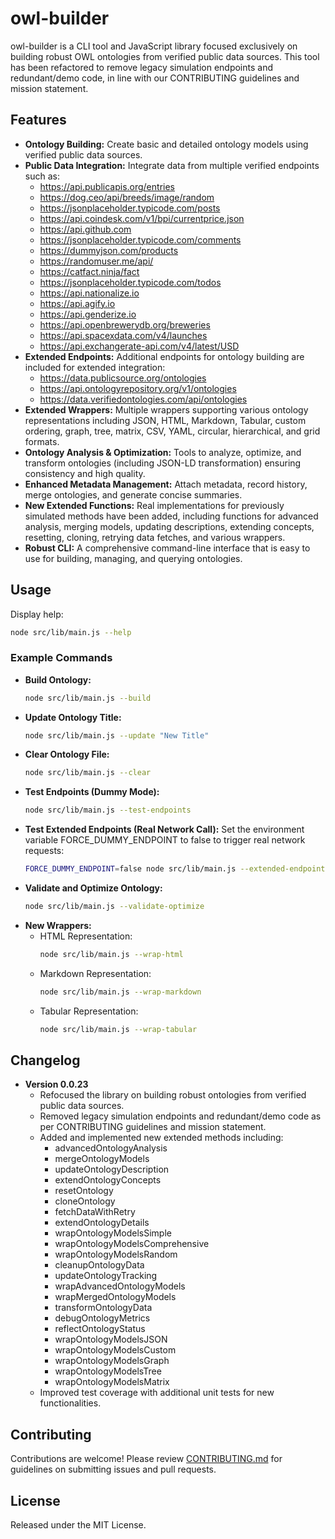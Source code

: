 # owl-builder

owl-builder is a CLI tool and JavaScript library focused exclusively on building robust OWL ontologies from verified public data sources. This tool has been refactored to remove legacy simulation endpoints and redundant/demo code, in line with our CONTRIBUTING guidelines and mission statement.

## Features

- **Ontology Building:** Create basic and detailed ontology models using verified public data sources.
- **Public Data Integration:** Integrate data from multiple verified endpoints such as:
  - https://api.publicapis.org/entries
  - https://dog.ceo/api/breeds/image/random
  - https://jsonplaceholder.typicode.com/posts
  - https://api.coindesk.com/v1/bpi/currentprice.json
  - https://api.github.com
  - https://jsonplaceholder.typicode.com/comments
  - https://dummyjson.com/products
  - https://randomuser.me/api/
  - https://catfact.ninja/fact
  - https://jsonplaceholder.typicode.com/todos
  - https://api.nationalize.io
  - https://api.agify.io
  - https://api.genderize.io
  - https://api.openbrewerydb.org/breweries
  - https://api.spacexdata.com/v4/launches
  - https://api.exchangerate-api.com/v4/latest/USD
- **Extended Endpoints:** Additional endpoints for ontology building are included for extended integration:
  - https://data.publicsource.org/ontologies
  - https://api.ontologyrepository.org/v1/ontologies
  - https://data.verifiedontologies.com/api/ontologies
- **Extended Wrappers:** Multiple wrappers supporting various ontology representations including JSON, HTML, Markdown, Tabular, custom ordering, graph, tree, matrix, CSV, YAML, circular, hierarchical, and grid formats.
- **Ontology Analysis & Optimization:** Tools to analyze, optimize, and transform ontologies (including JSON-LD transformation) ensuring consistency and high quality.
- **Enhanced Metadata Management:** Attach metadata, record history, merge ontologies, and generate concise summaries.
- **New Extended Functions:** Real implementations for previously simulated methods have been added, including functions for advanced analysis, merging models, updating descriptions, extending concepts, resetting, cloning, retrying data fetches, and various wrappers.
- **Robust CLI:** A comprehensive command-line interface that is easy to use for building, managing, and querying ontologies.

## Usage

Display help:

```bash
node src/lib/main.js --help
```

### Example Commands

- **Build Ontology:**
  ```bash
  node src/lib/main.js --build
  ```
- **Update Ontology Title:**
  ```bash
  node src/lib/main.js --update "New Title"
  ```
- **Clear Ontology File:**
  ```bash
  node src/lib/main.js --clear
  ```
- **Test Endpoints (Dummy Mode):**
  ```bash
  node src/lib/main.js --test-endpoints
  ```
- **Test Extended Endpoints (Real Network Call):**
  Set the environment variable FORCE_DUMMY_ENDPOINT to false to trigger real network requests:
  ```bash
  FORCE_DUMMY_ENDPOINT=false node src/lib/main.js --extended-endpoints
  ```
- **Validate and Optimize Ontology:**
  ```bash
  node src/lib/main.js --validate-optimize
  ```
- **New Wrappers:**
  - HTML Representation:
    ```bash
    node src/lib/main.js --wrap-html
    ```
  - Markdown Representation:
    ```bash
    node src/lib/main.js --wrap-markdown
    ```
  - Tabular Representation:
    ```bash
    node src/lib/main.js --wrap-tabular
    ```

## Changelog

- **Version 0.0.23**
  - Refocused the library on building robust ontologies from verified public data sources.
  - Removed legacy simulation endpoints and redundant/demo code as per CONTRIBUTING guidelines and mission statement.
  - Added and implemented new extended methods including:
    - advancedOntologyAnalysis
    - mergeOntologyModels
    - updateOntologyDescription
    - extendOntologyConcepts
    - resetOntology
    - cloneOntology
    - fetchDataWithRetry
    - extendOntologyDetails
    - wrapOntologyModelsSimple
    - wrapOntologyModelsComprehensive
    - wrapOntologyModelsRandom
    - cleanupOntologyData
    - updateOntologyTracking
    - wrapAdvancedOntologyModels
    - wrapMergedOntologyModels
    - transformOntologyData
    - debugOntologyMetrics
    - reflectOntologyStatus
    - wrapOntologyModelsJSON
    - wrapOntologyModelsCustom
    - wrapOntologyModelsGraph
    - wrapOntologyModelsTree
    - wrapOntologyModelsMatrix
  - Improved test coverage with additional unit tests for new functionalities.

## Contributing

Contributions are welcome! Please review [CONTRIBUTING.md](CONTRIBUTING.md) for guidelines on submitting issues and pull requests.

## License

Released under the MIT License.
